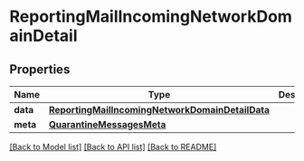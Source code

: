 # ReportingMailIncomingNetworkDomainDetail

## Properties
Name | Type | Description | Notes
------------ | ------------- | ------------- | -------------
**data** | [**ReportingMailIncomingNetworkDomainDetailData**](ReportingMailIncomingNetworkDomainDetailData.md) |  | [optional] 
**meta** | [**QuarantineMessagesMeta**](QuarantineMessagesMeta.md) |  | [optional] 

[[Back to Model list]](../README.md#documentation-for-models) [[Back to API list]](../README.md#documentation-for-api-endpoints) [[Back to README]](../README.md)

